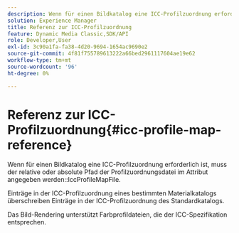 ```yaml
---
description: Wenn für einen Bildkatalog eine ICC-Profilzuordnung erforderlich ist, muss der relative oder absolute Pfad der Profilzuordnungsdatei im Attribut IccProfileMapFile angegeben werden.
solution: Experience Manager
title: Referenz zur ICC-Profilzuordnung
feature: Dynamic Media Classic,SDK/API
role: Developer,User
exl-id: 3c90a1fa-fa38-4d20-9694-1654ac9690e2
source-git-commit: 4f81f755789613222a66bed2961117604ae19e62
workflow-type: tm+mt
source-wordcount: '96'
ht-degree: 0%

---
```


# Referenz zur ICC-Profilzuordnung{#icc-profile-map-reference}

Wenn für einen Bildkatalog eine ICC-Profilzuordnung erforderlich ist, muss der relative oder absolute Pfad der Profilzuordnungsdatei im Attribut angegeben werden::IccProfileMapFile.

Einträge in der ICC-Profilzuordnung eines bestimmten Materialkatalogs überschreiben Einträge in der ICC-Profilzuordnung des Standardkatalogs.

Das Bild-Rendering unterstützt Farbprofildateien, die der ICC-Spezifikation entsprechen.

